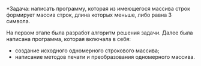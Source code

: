 *Задача: написать программу, которая из имеющегося массива строк формирует массив строк,
длина которых меньше, либо равна 3 символа. 

На первом этапе была разработ алгоритм решения задачи.
Далее была написана программа, которая включала в себя:
- создание исходного одномерного строкового массива;
- написание методов печати и преобразования одномерного массива.

